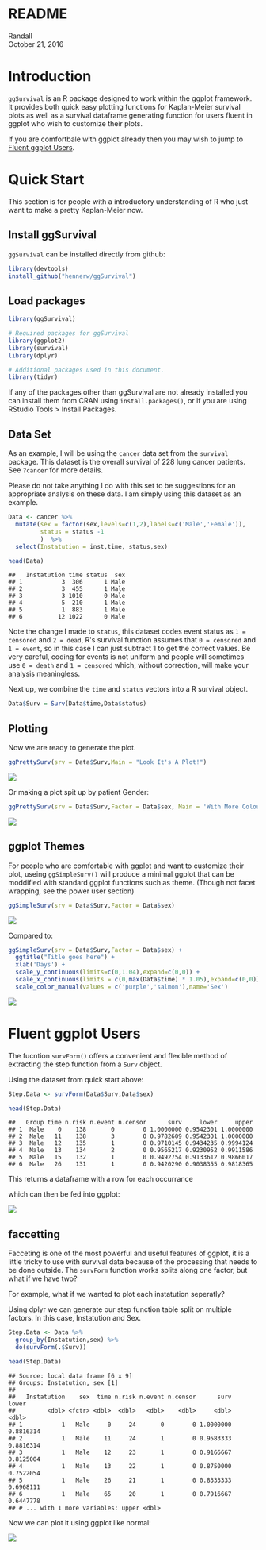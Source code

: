 # README
Randall  
October 21, 2016  

# Introduction

`ggSurvival` is an R package designed to work within the ggplot framework. It provides both quick easy plotting functions for Kaplan-Meier survival plots as well as a survival dataframe generating function for users fluent in ggplot who wish to customize their plots.

If you are comfortbale with ggplot already then you may wish to jump to [Fluent ggplot Users](#fluent).

# Quick Start

This section is for people with a introductory understanding of R who just want to make a pretty Kaplan-Meier now.

## Install ggSurvival

`ggSurvival` can be installed directly from github:


```r
library(devtools)
install_github("hennerw/ggSurvival")
```

## Load packages


```r
library(ggSurvival)

# Required packages for ggSurvival
library(ggplot2)
library(survival)
library(dplyr)

# Additional packages used in this document.
library(tidyr)
```

If any of the packages other than ggSurvival are not already installed you can install them from CRAN using  `install.packages()`, or if you are using RStudio Tools > Install Packages.

## Data Set

As an example, I will be using the `cancer` data set from the `survival` package. This dataset is the overall survival of 228 lung cancer patients. See `?cancer` for more details. 

Please do not take anything I do with this set to be suggestions for an appropriate analysis on these data. I am simply using this dataset as an example.


```r
Data <- cancer %>%
  mutate(sex = factor(sex,levels=c(1,2),labels=c('Male','Female')),
         status = status -1 
         )  %>% 
  select(Instatution = inst,time, status,sex)

head(Data)
```

```
##   Instatution time status  sex
## 1           3  306      1 Male
## 2           3  455      1 Male
## 3           3 1010      0 Male
## 4           5  210      1 Male
## 5           1  883      1 Male
## 6          12 1022      0 Male
```

Note the change I made to `status`, this dataset codes event status as `1 = censored` and `2 = dead`, R's survival function assumes that `0 = censored` and `1 = event`, so in this case I can just subtract 1 to get the correct values. Be very careful, coding for events is not uniform and people will sometimes use `0 = death` and `1 = censored` which, without correction, will make your analysis meaningless.

Next up, we combine the `time` and `status` vectors into a R survival object.


```r
Data$Surv = Surv(Data$time,Data$status)
```

## Plotting

Now we are ready to generate the plot.


```r
ggPrettySurv(srv = Data$Surv,Main = "Look It's A Plot!")
```

![](README_files/figure-html/unnamed-chunk-5-1.png)<!-- -->

Or making a plot spit up by patient Gender:


```r
ggPrettySurv(srv = Data$Surv,Factor = Data$sex, Main = 'With More Colours!')
```

![](README_files/figure-html/unnamed-chunk-6-1.png)<!-- -->

## ggplot Themes

For people who are comfortable with ggplot and want to customize their plot, useing `ggSimpleSurv()` will produce a minimal ggplot that can be moddified with standard ggplot functions such as theme. (Though not facet wrapping, see the power user section)


```r
ggSimpleSurv(srv = Data$Surv,Factor = Data$sex)
```

![](README_files/figure-html/unnamed-chunk-7-1.png)<!-- -->

Compared to: 


```r
ggSimpleSurv(srv = Data$Surv,Factor = Data$sex) +
  ggtitle("Title goes here") +
  xlab('Days') +
  scale_y_continuous(limits=c(0,1.04),expand=c(0,0)) +
  scale_x_continuous(limits = c(0,max(Data$time) * 1.05),expand=c(0,0))+
  scale_color_manual(values = c('purple','salmon'),name='Sex')
```

![](README_files/figure-html/unnamed-chunk-8-1.png)<!-- -->

# <a name='fluent'></a>Fluent ggplot Users

The fucntion `survForm()` offers a convenient and flexible method of extracting the step function from a `Surv` object.

Using the dataset from quick start above:


```r
Step.Data <- survForm(Data$Surv,Data$sex)

head(Step.Data)
```

```
##   Group time n.risk n.event n.censor      surv     lower     upper
## 1  Male    0    138       0        0 1.0000000 0.9542301 1.0000000
## 2  Male   11    138       3        0 0.9782609 0.9542301 1.0000000
## 3  Male   12    135       1        0 0.9710145 0.9434235 0.9994124
## 4  Male   13    134       2        0 0.9565217 0.9230952 0.9911586
## 5  Male   15    132       1        0 0.9492754 0.9133612 0.9866017
## 6  Male   26    131       1        0 0.9420290 0.9038355 0.9818365
```

This returns a dataframe with a row for each occurrance 

which can then be fed into ggplot:

![](README_files/figure-html/unnamed-chunk-10-1.png)<!-- -->

## faccetting

Facceting is one of the most powerful and useful features of ggplot, it is a little tricky to use with survival data because of the processing that needs to be done outside. The `survForm` function works splits along one factor, but what if we have two?

For example, what if we wanted to plot each instatution seperatly? 

Using dplyr we can generate our step function table split on multiple factors. In this case, Instatution and Sex.


```r
Step.Data <- Data %>%
  group_by(Instatution,sex) %>%
  do(survForm(.$Surv))

head(Step.Data)
```

```
## Source: local data frame [6 x 9]
## Groups: Instatution, sex [1]
## 
##   Instatution    sex  time n.risk n.event n.censor      surv     lower
##         <dbl> <fctr> <dbl>  <dbl>   <dbl>    <dbl>     <dbl>     <dbl>
## 1           1   Male     0     24       0        0 1.0000000 0.8816314
## 2           1   Male    11     24       1        0 0.9583333 0.8816314
## 3           1   Male    12     23       1        0 0.9166667 0.8125004
## 4           1   Male    13     22       1        0 0.8750000 0.7522054
## 5           1   Male    26     21       1        0 0.8333333 0.6968111
## 6           1   Male    65     20       1        0 0.7916667 0.6447778
## # ... with 1 more variables: upper <dbl>
```

Now we can plot it using ggplot like normal:

![](README_files/figure-html/unnamed-chunk-12-1.png)<!-- -->
